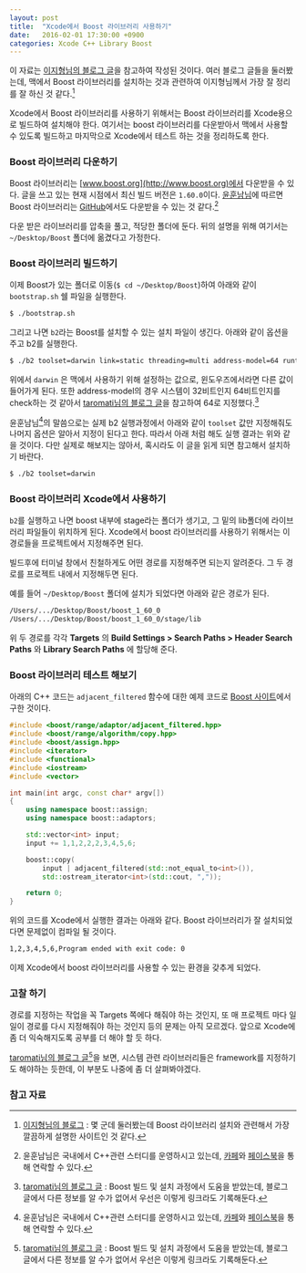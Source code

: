 ```yaml
---
layout: post
title:  "Xcode에서 Boost 라이브러리 사용하기"
date:   2016-02-01 17:30:00 +0900
categories: Xcode C++ Library Boost
---
```


이 자료는 [이지형님의 블로그 글](http://warmz.tistory.com/904)을 참고하여 작성된 것이다. 여러 블로그 글들을 둘러봤는데, 맥에서 Boost 라이브러리를 설치하는 것과 관련하여 이지형님께서 가장 잘 정리를 잘 하신 것 같다.[^warmz]

Xcode에서 Boost 라이브러리를 사용하기 위해서는 Boost 라이브러리를 Xcode용으로 빌드하여 설치해야 한다. 여기서는 boost 라이브러리를 다운받아서 맥에서 사용할 수 있도록 빌드하고 마지막으로 Xcode에서 테스트 하는 것을 정리하도록 한다.


### Boost 라이브러리 다운하기

Boost 라이브러리는 [www.boost.org](http://www.boost.org)에서 다운받을 수 있다. 글을 쓰고 있는 현재 시점에서 최신 빌드 버전은 `1.60.0`이다. [윤훈남님](http://cafe.naver.com/multism)에 따르면 Boost 라이브러리는 [GitHub](https://github.com/boostorg/boost)에서도 다운받을 수 있는 것 같다.[^multism]

다운 받은 라이브러리를 압축을 풀고, 적당한 폴더에 둔다. 뒤의 설명을 위해 여기서는 `~/Desktop/Boost` 폴더에 옮겼다고 가정한다.


### Boost 라이브러리 빌드하기

이제 Boost가 있는 폴더로 이동(`$ cd ~/Desktop/Boost`)하여 아래와 같이 `bootstrap.sh` 쉘 파일을 실행한다.

```sh
$ ./bootstrap.sh
```

그리고 나면 `b2`라는 Boost를 설치할 수 있는 설치 파일이 생긴다. 아래와 같이 옵션을 주고 b2를 실행한다.

```sh
$ ./b2 toolset=darwin link=static threading=multi address-model=64 runtime-link=static
```

위에서 `darwin` 은 맥에서 사용하기 위해 설정하는 값으로, 윈도우즈에서라면 다른 값이 들어가게 된다. 또한 address-model의 경우 시스템이 32비트인지 64비트인지를 check하는 것 같아서 [taromati님의 블로그 글](http://taromati.kr/blog/?p=65)을 참고하여 64로 지정했다.[^taromati]

윤훈남님[^multism]의 말씀으로는 실제 b2 실행과정에서 아래와 같이 `toolset` 값만 지정해줘도 나머지 옵션은 알아서 지정이 된다고 한다. 따라서 아래 처럼 해도 실행 결과는 위와 같을 것이다. 다만 실제로 해보지는 않아서, 혹시라도 이 글을 읽게 되면 참고해서 설치하기 바란다.

```sh
$ ./b2 toolset=darwin
```


### Boost 라이브러리 Xcode에서 사용하기

`b2`를 실행하고 나면 boost 내부에 stage라는 폴더가 생기고, 그 밑의 lib폴더에 라이브러리 파일들이 위치하게 된다. Xcode에서 boost 라이브러리를 사용하기 위해서는 이 경로들을 프로젝트에서 지정해주면 된다.

빌드후에 터미널 창에서 친철하게도 어떤 경로를 지정해주면 되는지 알려준다. 그 두 경로를 프로젝트 내에서 지정해두면 된다.

예를 들어 `~/Desktop/Boost` 폴더에 설치가 되었다면 아래와 같은 경로가 된다.

```sh
/Users/.../Desktop/Boost/boost_1_60_0  
/Users/.../Desktop/Boost/boost_1_60_0/stage/lib
```

위 두 경로를 각각 **Targets** 의 **Build Settings > Search Paths > Header Search Paths** 와 **Library Search Paths** 에 할당해 준다.


### Boost 라이브러리 테스트 해보기

아래의 C++ 코드는 `adjacent_filtered` 함수에 대한 예제 코드로 [Boost 사이트](http://www.boost.org/doc/libs/1_60_0/libs/range/doc/html/range/reference/adaptors/reference/adjacent_filtered.html)에서 구한 것이다.

```cpp
#include <boost/range/adaptor/adjacent_filtered.hpp>
#include <boost/range/algorithm/copy.hpp>
#include <boost/assign.hpp>
#include <iterator>
#include <functional>
#include <iostream>
#include <vector>

int main(int argc, const char* argv[])
{
    using namespace boost::assign;
    using namespace boost::adaptors;

    std::vector<int> input;
    input += 1,1,2,2,2,3,4,5,6;

    boost::copy(
        input | adjacent_filtered(std::not_equal_to<int>()),
        std::ostream_iterator<int>(std::cout, ","));

    return 0;
}
```

위의 코드를 Xcode에서 실행한 결과는 아래와 같다. Boost 라이브러리가 잘 설치되었다면 문제없이 컴파일 될 것이다.

```sh
1,2,3,4,5,6,Program ended with exit code: 0
```

이제 Xcode에서 boost 라이브러리를 사용할 수 있는 환경을 갖추게 되었다.


### 고찰 하기

경로를 지정하는 작업을 꼭 Targets 쪽에다 해줘야 하는 것인지, 또 매 프로젝트 마다 일일이 경로를 다시 지정해줘야 하는 것인지 등의 문제는 아직 모르겠다. 앞으로 Xcode에 좀 더 익숙해지도록 공부를 더 해야 할 듯 하다.

[taromati님의 블로그 글](http://taromati.kr/blog/?p=65)[^taromati]을 보면, 시스템 관련 라이브러리들은 framework를 지정하기도 해야하는 듯한데, 이 부분도 나중에 좀 더 살펴봐야겠다.


### 참고 자료

[^warmz]: [이지형님의 블로그](http://warmz.tistory.com/904) : 몇 군데 둘러봤는데 Boost 라이브러리 설치와 관련해서 가장 깔끔하게 설명한 사이트인 것 같다.

[^multism]: 윤훈남님은 국내에서 C++관련 스터디를 운영하시고 있는데, [카페](http://cafe.naver.com/multism)와 [페이스북](https://www.facebook.com/groups/OpenCPP/)을 통해 연락할 수 있다.

[^taromati]: [taromati님의 블로그 글](http://taromati.kr/blog/?p=65) : Boost 빌드 및 설치 과정에서 도움을 받았는데, 블로그 글에서 다른 정보를 알 수가 없어서 우선은 이렇게 링크라도 기록해둔다.
